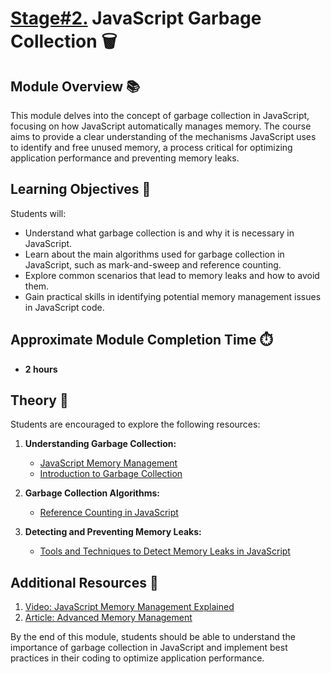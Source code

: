 # [Stage#2.](../../) JavaScript Garbage Collection 🗑️

## Module Overview 📚

This module delves into the concept of garbage collection in JavaScript, focusing on how JavaScript automatically manages memory. The course aims to provide a clear understanding of the mechanisms JavaScript uses to identify and free unused memory, a process critical for optimizing application performance and preventing memory leaks.

## Learning Objectives 🎯

Students will:

- Understand what garbage collection is and why it is necessary in JavaScript.
- Learn about the main algorithms used for garbage collection in JavaScript, such as mark-and-sweep and reference counting.
- Explore common scenarios that lead to memory leaks and how to avoid them.
- Gain practical skills in identifying potential memory management issues in JavaScript code.

## Approximate Module Completion Time ⏱️

- **2 hours**

## Theory 📖

Students are encouraged to explore the following resources:

1. **Understanding Garbage Collection:**
   - [JavaScript Memory Management](https://developer.mozilla.org/en-US/docs/Web/JavaScript/Memory_Management)
   - [Introduction to Garbage Collection](https://javascript.info/garbage-collection)

2. **Garbage Collection Algorithms:**
   - [Reference Counting in JavaScript](https://v8.dev/blog/trash-talk)

3. **Detecting and Preventing Memory Leaks:**
   - [Tools and Techniques to Detect Memory Leaks in JavaScript](https://www.dynatrace.com/news/blog/understanding-garbage-collection-and-hunting-memory-leaks-in-node-js/)

## Additional Resources 📘

1. [Video: JavaScript Memory Management Explained](https://www.youtube.com/watch?v=LaxbdIyBkL0)
2. [Article: Advanced Memory Management](https://developer.mozilla.org/en-US/docs/Web/JavaScript/Memory_Management)

By the end of this module, students should be able to understand the importance of garbage collection in JavaScript and implement best practices in their coding to optimize application performance.
